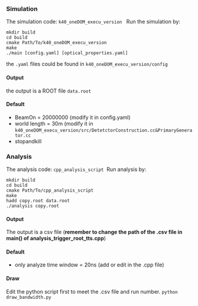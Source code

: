 ### Simulation 
The simulation code: `k40_oneDOM_execu_version`  
Run the simulation by: 
```shell 
mkdir build 
cd build 
cmake Path/To/k40_oneDOM_execu_version 
make             
./main [config.yaml] [optical_properties.yaml] 
```
the `.yaml` files could be found in `k40_oneDOM_execu_version/config`
#### Output
the output is a ROOT file `data.root`

#### Default 
- BeamOn = 20000000 (modify it in config.yaml) 
- world length = 30m (modify it in `k40_oneDOM_execu_version/src/DetetctorConstruction.cc&PrimaryGenerator.cc`
- stopandkill 

### Analysis 
The analysis code: `cpp_analysis_script` 
Run analysis by:
```shell
mkdir build
cd build
cmake Path/To/cpp_analysis_script
make
hadd copy.root data.root
./analysis copy.root
```
#### Output              
The output is a csv file (**remember to change the path of the .csv file in main() of analysis_trigger_root_tts.cpp**) 
#### Default
- only analyze time window = 20ns (add or edit in the .cpp file)
#### Draw
Edit the python script first to meet the .csv file and run number.
`python draw_bandwidth.py`

